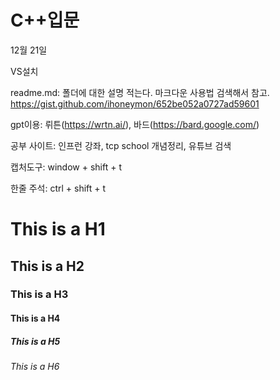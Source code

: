 # C++입문
12월 21일 

VS설치

readme.md: 폴더에 대한 설명 적는다. 마크다운 사용법 검색해서 참고. https://gist.github.com/ihoneymon/652be052a0727ad59601

gpt이용: 뤼튼(https://wrtn.ai/), 바드(https://bard.google.com/)

공부 사이트: 인프런 강좌, tcp school 개념정리, 유튜브 검색
      
캡처도구: window + shift + t

한줄 주석: ctrl + shift + t

# This is a H1
## This is a H2
### This is a H3
#### This is a H4
##### This is a H5
###### This is a H6
